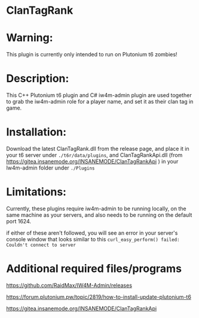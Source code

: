 # ClanTagRank

# Warning: 

This plugin is currently only intended to run on Plutonium t6 zombies!

# Description:

This C++ Plutonium t6 plugin and  C# iw4m-admin plugin are used together to grab the iw4m-admin role for a player name, and set it as their clan tag in game.

# Installation:

Download the latest ClanTagRank.dll from the release page, and place it in your t6 server under ```./t6r/data/plugins```, and ClanTagRankApi.dll (from https://gitea.insanemode.org/INSANEMODE/ClanTagRankApi ) in your Iw4m-admin folder under ```./Plugins```

# Limitations:

Currently, these plugins require iw4m-admin to be running locally, on the same machine as your servers, and also needs to be running on the default port 1624.

if either of these aren't followed, you will see an error in your server's console window that looks similar to this ```curl_easy_perform() failed: Couldn't connect to server```

# Additional required files/programs
https://github.com/RaidMax/IW4M-Admin/releases

https://forum.plutonium.pw/topic/2819/how-to-install-update-plutonium-t6

https://gitea.insanemode.org/INSANEMODE/ClanTagRankApi